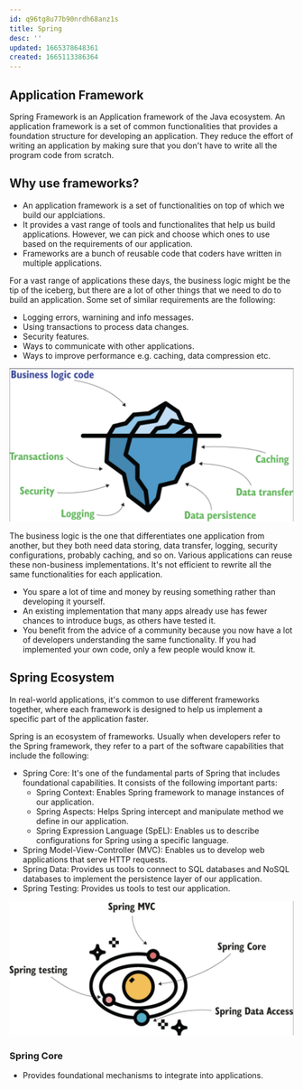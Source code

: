 ```yaml
---
id: q96tg8u77b90nrdh68anz1s
title: Spring
desc: ''
updated: 1665378648361
created: 1665113386364
---
```


## Application Framework

Spring Framework is an Application framework of the Java ecosystem. An application framework is a set of common functionalities that provides a foundation structure for developing an application. They reduce the effort of writing an application by making sure that you don't have to write all the program code from scratch.

## Why use frameworks?

- An application framework is a set of functionalities on top of which we build our applciations.
- It provides a vast range of tools and functionalites that help us build applications. However, we can pick and choose which ones to use based on the requirements of our application.
- Frameworks are a bunch of reusable code that coders have written in multiple applications.

For a vast range of applications these days, the business logic might be the tip of the iceberg, but there are a lot of other things that we need to do to build an application. Some set of similar requirements are the following:

- Logging errors, warnining and info messages.
- Using transactions to process data changes.
- Security features.
- Ways to communicate with other applications.
- Ways to improve performance e.g. caching, data compression etc.

![Applications](2022-10-10-08-32-03.png)

The business logic is the one that differentiates one application from another, but they both need data storing, data transfer, logging, security configurations, probably caching, and so on. Various applications can reuse these non-business implementations. It's not efficient to rewrite all the same functionalities for each application.

- You spare a lot of time and money by reusing something rather than developing it yourself.
- An existing implementation that many apps already use has fewer chances to introduce bugs, as others have tested it.
- You benefit from the advice of a community because you now have a lot of developers understanding the same functionality. If you had implemented your own code, only a few people would know it.

## Spring Ecosystem

In real-world applications, it's common to use different frameworks together, where each framework is designed to help us implement a specific part of the application faster.

Spring is an ecosystem of frameworks. Usually when developers refer to the Spring framework, they refer to a part of the software capabilities that include the following:

- Spring Core: It's one of the fundamental parts of Spring that includes foundational capabilities. It consists of the following important parts:
  - Spring Context: Enables Spring framework to manage instances of our application.
  - Spring Aspects: Helps Spring intercept and manipulate method we define in our application.
  - Spring Expression Language (SpEL): Enables us to describe configurations for Spring using a specific language.
- Spring Model-View-Controller (MVC): Enables us to develop web applications that serve HTTP requests.
- Spring Data: Provides us tools to connect to SQL databases and NoSQL databases to implement the persistence layer of our application.
- Spring Testing: Provides us tools to test our application.

![Spring ecosystem](2022-10-10-09-23-20.png)

### Spring Core

- Provides foundational mechanisms to integrate into applications.
